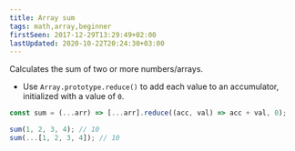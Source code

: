 ```yaml
---
title: Array sum
tags: math,array,beginner
firstSeen: 2017-12-29T13:29:49+02:00
lastUpdated: 2020-10-22T20:24:30+03:00
---
```


Calculates the sum of two or more numbers/arrays.

- Use `Array.prototype.reduce()` to add each value to an accumulator, initialized with a value of `0`.

```js
const sum = (...arr) => [...arr].reduce((acc, val) => acc + val, 0);
```

```js
sum(1, 2, 3, 4); // 10
sum(...[1, 2, 3, 4]); // 10
```
